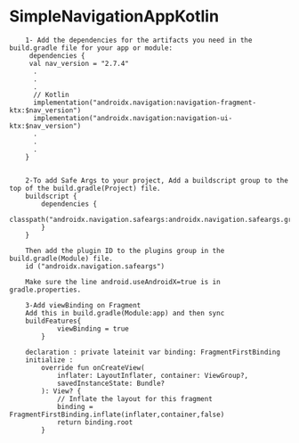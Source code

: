 # SimpleNavigationAppKotlin

        1- Add the dependencies for the artifacts you need in the build.gradle file for your app or module:
         dependencies {
         val nav_version = "2.7.4"
          .
          .
          .
          // Kotlin
          implementation("androidx.navigation:navigation-fragment-ktx:$nav_version")
          implementation("androidx.navigation:navigation-ui-ktx:$nav_version")
          .
          .
          .
        }


        2-To add Safe Args to your project, Add a buildscript group to the top of the build.gradle(Project) file.
        buildscript {
            dependencies {
                classpath("androidx.navigation.safeargs:androidx.navigation.safeargs.gradle.plugin:2.4.1")
            }
        }

        Then add the plugin ID to the plugins group in the build.gradle(Module) file.
        id ("androidx.navigation.safeargs")

        Make sure the line android.useAndroidX=true is in gradle.properties.

        3-Add viewBinding on Fragment
        Add this in build.gradle(Module:app) and then sync
        buildFeatures{
                viewBinding = true 
            }

        declaration : private lateinit var binding: FragmentFirstBinding
        initialize :  
            override fun onCreateView(
                inflater: LayoutInflater, container: ViewGroup?,
                savedInstanceState: Bundle?
            ): View? {
                // Inflate the layout for this fragment
                binding = FragmentFirstBinding.inflate(inflater,container,false)
                return binding.root
            }
